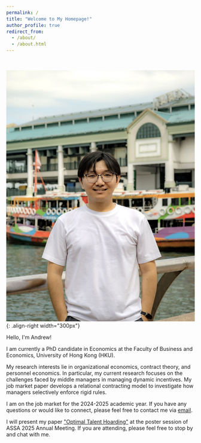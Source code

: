 ```yaml
---
permalink: /
title: "Welcome to My Homepage!"
author_profile: true
redirect_from: 
  - /about/
  - /about.html
---
```


<br>

![profile](/images/profile1.jpg){: .align-right width="300px"}

Hello, I'm Andrew!

I am currently a PhD candidate in Economics at the Faculty of Business and Economics, University of Hong Kong (HKU).

My research interests lie in organizational economics, contract theory, and personnel economics. In particular, my current research focuses on the challenges faced by middle managers in managing dynamic incentives. My job market paper develops a relational contracting model to investigate how managers selectively enforce rigid rules. 

I am on the job market for the 2024-2025 academic year. If you have any questions or would like to connect, please feel free to contact me via [email](mailto:zyc616@connect.hku.hk).

I will present my paper ["Optimal Talent Hoarding"](https://www.google.com/url?sa=t&rct=j&q=&esrc=s&source=web&cd=&cad=rja&uact=8&ved=2ahUKEwiqhKfd2aGKAxU1oK8BHXEQKNsQFnoECA8QAQ&url=https%3A%2F%2Fwww.aeaweb.org%2Fconference%2F2025%2Fpreliminary%2Fpaper%2FRbT8f7Za&usg=AOvVaw1ioJSuN48m5LuvegePjFtT&cshid=1733988314740027&opi=89978449) at the poster session of ASSA 2025 Annual Meeting. If you are attending, please feel free to stop by and chat with me.









